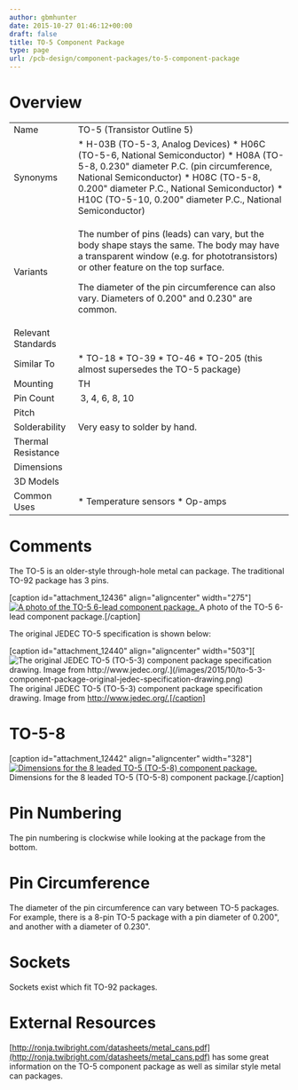 ```yaml
---
author: gbmhunter
date: 2015-10-27 01:46:12+00:00
draft: false
title: TO-5 Component Package
type: page
url: /pcb-design/component-packages/to-5-component-package
---
```


# Overview

<table ><tbody ><tr >
<td style="width: 100px;" >Name
</td>
<td >TO-5 (Transistor Outline 5)
</td></tr><tr >
<td >Synonyms
</td>
<td >  * H-03B (TO-5-3, Analog Devices)  * H06C (TO-5-6, National Semiconductor)  * H08A (TO-5-8, 0.230" diameter P.C. (pin circumference, National Semiconductor)  * H08C (TO-5-8, 0.200" diameter P.C., National Semiconductor)  * H10C (TO-5-10, 0.200" diameter P.C., National Semiconductor)
</td></tr><tr >
<td >Variants
</td>
<td >

The number of pins (leads) can vary, but the body shape stays the same. The body may have a transparent window (e.g. for phototransistors) or other feature on the top surface.

The diameter of the pin circumference can also vary. Diameters of 0.200" and 0.230" are common.

</td></tr><tr >
<td >Relevant Standards
</td>
<td > 
</td></tr><tr >
<td >Similar To
</td>
<td >  * TO-18  * TO-39  * TO-46  * TO-205 (this almost supersedes the TO-5 package)
</td></tr><tr >
<td >Mounting
</td>
<td >TH
</td></tr><tr >
<td >Pin Count
</td>
<td > 3, 4, 6, 8, 10
</td></tr><tr >
<td >Pitch
</td>
<td > 
</td></tr><tr >
<td >Solderability
</td>
<td >Very easy to solder by hand.
</td></tr><tr >
<td >Thermal Resistance
</td>
<td > 
</td></tr><tr >
<td >Dimensions
</td>
<td > 
</td></tr><tr >
<td >3D Models
</td>
<td > 
</td></tr><tr >
<td >Common Uses
</td>
<td >  * Temperature sensors  * Op-amps
</td></tr></tbody></table>

# Comments

The TO-5 is an older-style through-hole metal can package. The traditional TO-92 package has 3 pins.

[caption id="attachment_12436" align="aligncenter" width="275"][![A photo of the TO-5 6-lead component package.](/images/2015/10/to-5-6-component-package-photo.jpg)
](/images/2015/10/to-5-6-component-package-photo.jpg) A photo of the TO-5 6-lead component package.[/caption]

The original JEDEC TO-5 specification is shown below:

[caption id="attachment_12440" align="aligncenter" width="503"][![The original JEDEC TO-5 (TO-5-3) component package specification drawing. Image from http://www.jedec.org/.](/images/2015/10/to-5-3-component-package-original-jedec-specification-drawing.png)
](/images/2015/10/to-5-3-component-package-original-jedec-specification-drawing.png) The original JEDEC TO-5 (TO-5-3) component package specification drawing. Image from http://www.jedec.org/.[/caption]

# TO-5-8

[caption id="attachment_12442" align="aligncenter" width="328"][![Dimensions for the 8 leaded TO-5 (TO-5-8) component package.](/images/2015/10/to-5-8-component-package-dimensions.jpg)
](/images/2015/10/to-5-8-component-package-dimensions.jpg) Dimensions for the 8 leaded TO-5 (TO-5-8) component package.[/caption]

# Pin Numbering

The pin numbering is clockwise while looking at the package from the bottom.

# Pin Circumference

The diameter of the pin circumference can vary between TO-5 packages. For example, there is a 8-pin TO-5 package with a pin diameter of 0.200", and another with a diameter of 0.230".

# Sockets

Sockets exist which fit TO-92 packages.

# External Resources

[http://ronja.twibright.com/datasheets/metal_cans.pdf](http://ronja.twibright.com/datasheets/metal_cans.pdf) has some great information on the TO-5 component package as well as similar style metal can packages.
